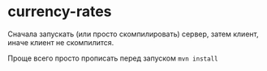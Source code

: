 # currency-rates

Сначала запускать (или просто скомпилировать) сервер, затем клиент, иначе клиент не скомпилится.

Проще всего просто прописать перед запуском `mvn install`
